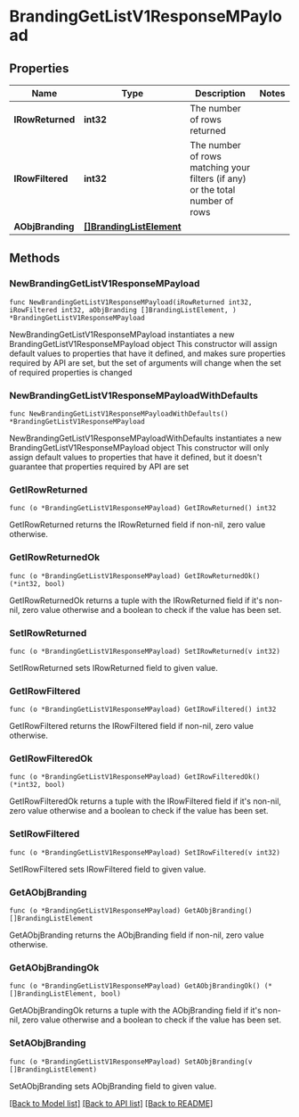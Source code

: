 # BrandingGetListV1ResponseMPayload

## Properties

Name | Type | Description | Notes
------------ | ------------- | ------------- | -------------
**IRowReturned** | **int32** | The number of rows returned | 
**IRowFiltered** | **int32** | The number of rows matching your filters (if any) or the total number of rows | 
**AObjBranding** | [**[]BrandingListElement**](BrandingListElement.md) |  | 

## Methods

### NewBrandingGetListV1ResponseMPayload

`func NewBrandingGetListV1ResponseMPayload(iRowReturned int32, iRowFiltered int32, aObjBranding []BrandingListElement, ) *BrandingGetListV1ResponseMPayload`

NewBrandingGetListV1ResponseMPayload instantiates a new BrandingGetListV1ResponseMPayload object
This constructor will assign default values to properties that have it defined,
and makes sure properties required by API are set, but the set of arguments
will change when the set of required properties is changed

### NewBrandingGetListV1ResponseMPayloadWithDefaults

`func NewBrandingGetListV1ResponseMPayloadWithDefaults() *BrandingGetListV1ResponseMPayload`

NewBrandingGetListV1ResponseMPayloadWithDefaults instantiates a new BrandingGetListV1ResponseMPayload object
This constructor will only assign default values to properties that have it defined,
but it doesn't guarantee that properties required by API are set

### GetIRowReturned

`func (o *BrandingGetListV1ResponseMPayload) GetIRowReturned() int32`

GetIRowReturned returns the IRowReturned field if non-nil, zero value otherwise.

### GetIRowReturnedOk

`func (o *BrandingGetListV1ResponseMPayload) GetIRowReturnedOk() (*int32, bool)`

GetIRowReturnedOk returns a tuple with the IRowReturned field if it's non-nil, zero value otherwise
and a boolean to check if the value has been set.

### SetIRowReturned

`func (o *BrandingGetListV1ResponseMPayload) SetIRowReturned(v int32)`

SetIRowReturned sets IRowReturned field to given value.


### GetIRowFiltered

`func (o *BrandingGetListV1ResponseMPayload) GetIRowFiltered() int32`

GetIRowFiltered returns the IRowFiltered field if non-nil, zero value otherwise.

### GetIRowFilteredOk

`func (o *BrandingGetListV1ResponseMPayload) GetIRowFilteredOk() (*int32, bool)`

GetIRowFilteredOk returns a tuple with the IRowFiltered field if it's non-nil, zero value otherwise
and a boolean to check if the value has been set.

### SetIRowFiltered

`func (o *BrandingGetListV1ResponseMPayload) SetIRowFiltered(v int32)`

SetIRowFiltered sets IRowFiltered field to given value.


### GetAObjBranding

`func (o *BrandingGetListV1ResponseMPayload) GetAObjBranding() []BrandingListElement`

GetAObjBranding returns the AObjBranding field if non-nil, zero value otherwise.

### GetAObjBrandingOk

`func (o *BrandingGetListV1ResponseMPayload) GetAObjBrandingOk() (*[]BrandingListElement, bool)`

GetAObjBrandingOk returns a tuple with the AObjBranding field if it's non-nil, zero value otherwise
and a boolean to check if the value has been set.

### SetAObjBranding

`func (o *BrandingGetListV1ResponseMPayload) SetAObjBranding(v []BrandingListElement)`

SetAObjBranding sets AObjBranding field to given value.



[[Back to Model list]](../README.md#documentation-for-models) [[Back to API list]](../README.md#documentation-for-api-endpoints) [[Back to README]](../README.md)


